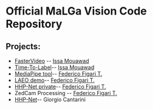 # Official MaLGa Vision Code Repository


## Projects:
- [FasterVideo](https://github.com/Malga-Vision/fastervideo) -- [Issa Mouawad](https://github.com/issamouawad)
- [Time-To-Label](https://github.com/Malga-Vision/time-to-label)-- [Issa Mouawad](https://github.com/issamouawad)
- [MediaPipe tool](https://github.com/Malga-Vision/MediaPipe)-- [Federico Figari T.](https://github.com/Fede1995)
- [LAEO demo](https://github.com/Malga-Vision/LAEO_demo)-- [Federico Figari T.](https://github.com/Fede1995)
- [HHP-Net private](https://github.com/Malga-Vision/HHP-Net-Private)-- [Federico Figari T.](https://github.com/Fede1995)
- ZedCam Processing -- [Federico Figari T.](https://github.com/Fede1995)
- [HHP-Net](https://github.com/Malga-Vision/HHP-Net)-- Giorgio Cantarini
